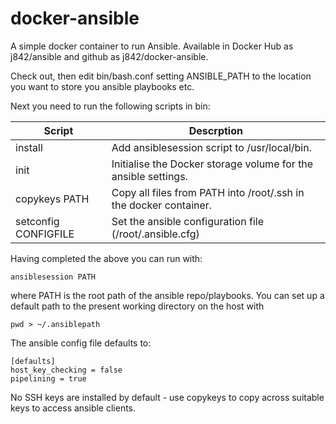 # docker-ansible #

A simple docker container to run Ansible. Available in Docker Hub as j842/ansible and github as j842/docker-ansible.

Check out, then edit bin/bash.conf setting ANSIBLE_PATH to the location you want to store you ansible playbooks etc.

Next you need to run the following scripts in bin:

| Script               | Descrption | 
|----------------------|---------------------------------------------------------------------|
| install              | Add ansiblesession script to /usr/local/bin.                        | 
| init                 | Initialise the Docker storage volume for the ansible settings.      | 
| copykeys PATH        | Copy all files from PATH into /root/.ssh in the docker container.   |   
| setconfig CONFIGFILE | Set the ansible configuration file (/root/.ansible.cfg)             |  

Having completed the above you can run with:
```
ansiblesession PATH
```
where PATH is the root path of the ansible repo/playbooks. You can set up a default path
to the present working directory on the host with 
```
pwd > ~/.ansiblepath
```

The ansible config file defaults to:
```
[defaults]
host_key_checking = false
pipelining = true
```

No SSH keys are installed by default - use copykeys to copy across suitable keys to access ansible clients.
